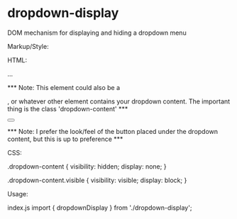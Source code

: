 # dropdown-display
DOM mechanism for displaying and hiding a dropdown menu

Markup/Style:

HTML:

<div class='dropdown-content'>...</div>

*** Note: This element could also be a <ul></ul>, or whatever other element contains your dropdown content. The important thing is the class 'dropdown-content' ***

<button class='dropdown-btn'></button>

*** Note: I prefer the look/feel of the button placed under the dropdown content, but this is up to preference ***


CSS: 

.dropdown-content {
    visibility: hidden;
    display: none;
}

.dropdown-content.visible {
    visibility: visible;
    display: block;
}


Usage:

index.js
import { dropdownDisplay } from './dropdown-display';


